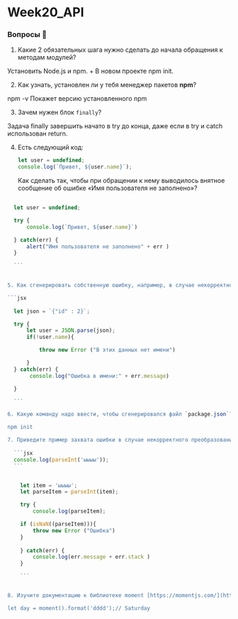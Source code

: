 # Week20_API
### Вопросы 💎

1. Какие 2 обязательных шага нужно сделать до начала обращения к методам модулей?

Установить Node.js и npm. + В новом проекте npm init.


2. Как узнать, установлен ли у тебя менеджер пакетов **npm**?

npm -v  Покажет версию установленного npm 


3. Зачем нужен блок `finally`? 

Задача finally завершить начато в try до конца, даже если в try и catch использован return.


4. Есть следующий код:
    
    ```jsx
    let user = undefined;
    console.log(`Привет, ${user.name}`);
    ```
    
    Как сделать так, чтобы при обращении к нему выводилось внятное сообщение об ошибке «Имя пользователя не заполнено»?

  ```jsx
    
    let user = undefined;

    try {
        console.log(`Привет, ${user.name}`)

    } catch(err) {
        alert("Имя пользователя не заполнено" + err )
    } 

    ```

    
5. Как сгенерировать собственную ошибку, например, в случае некорректного формата данных?

 ```jsx
    
    let json = `{"id" : 2}`;

    try {
        let user = JSON.parse(json);
        if(!user.name){

            throw new Error ("В этих данных нет имени")

        }
    } catch(err) {
         console.log("Ошибка в имени:" + err.message)

    } 

    ```

6. Какую команду надо ввести, чтобы сгенерировался файл `package.json`?

npm init

7. Приведите пример захвата ошибки в случае некорректного преобразования данных:
    
    ```jsx
    console.log(parseInt('ыыыы'));
    ```

```
```jsx

    let item = 'ыыыы';
    let parseItem = parseInt(item);

    try {
        console.log(parseItem);

    if (isNaN((parseItem))){
        throw new Error ("Ошибка")
    }
    
    } catch(err) {
        console.log(err.message + err.stack )
    }

    ```


8. Изучите документацию к библиотеке moment [https://momentjs.com/](https://momentjs.com/) и скажите, как вывести название дня недели по дате?

let day = moment().format('dddd');// Saturday



